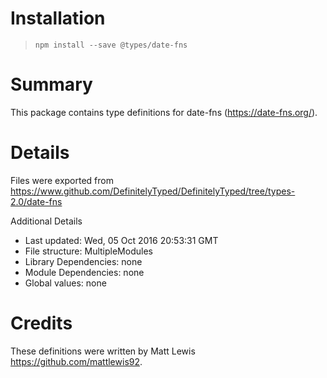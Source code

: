 # Installation
> `npm install --save @types/date-fns`

# Summary
This package contains type definitions for date-fns (https://date-fns.org/).

# Details
Files were exported from https://www.github.com/DefinitelyTyped/DefinitelyTyped/tree/types-2.0/date-fns

Additional Details
 * Last updated: Wed, 05 Oct 2016 20:53:31 GMT
 * File structure: MultipleModules
 * Library Dependencies: none
 * Module Dependencies: none
 * Global values: none

# Credits
These definitions were written by Matt Lewis <https://github.com/mattlewis92>.
